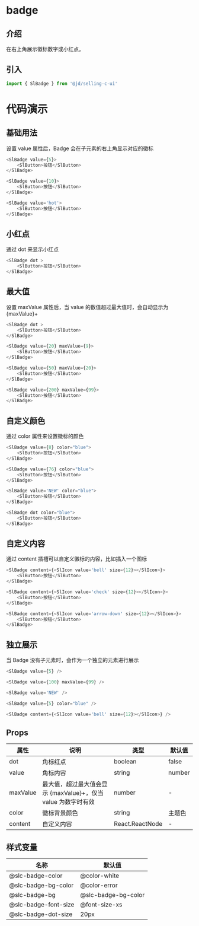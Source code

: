 # badge
## 介绍
在右上角展示徽标数字或小红点。
## 引入
```js
import { SlBadge } from '@jd/selling-c-ui'
```
# 代码演示
## 基础用法
设置 value 属性后，Badge 会在子元素的右上角显示对应的徽标
```js
<SlBadge value={5}>
    <SlButton>按钮</SlButton>
</SlBadge>

<SlBadge value={10}>
    <SlButton>按钮</SlButton>
</SlBadge>

<SlBadge value='hot'>
    <SlButton>按钮</SlButton>
</SlBadge>
```
## 小红点
通过 dot 来显示小红点
```js
<SlBadge dot >
    <SlButton>按钮</SlButton>
</SlBadge>
```
## 最大值
设置 maxValue 属性后，当 value 的数值超过最大值时，会自动显示为 {maxValue}+
```js
<SlBadge dot >
    <SlButton>按钮</SlButton>
</SlBadge>

<SlBadge value={20} maxValue={9}>
    <SlButton>按钮</SlButton>
</SlBadge>

<SlBadge value={50} maxValue={20}>
    <SlButton>按钮</SlButton>
</SlBadge>

<SlBadge value={200} maxValue={99}>
    <SlButton>按钮</SlButton>
</SlBadge>
```
## 自定义颜色
通过 color 属性来设置徽标的颜色
```js
<SlBadge value={8} color="blue">
    <SlButton>按钮</SlButton>
</SlBadge>

<SlBadge value={76} color="blue">
    <SlButton>按钮</SlButton>
</SlBadge>

<SlBadge value='NEW' color="blue">
    <SlButton>按钮</SlButton>
</SlBadge>

<SlBadge dot color="blue">
    <SlButton>按钮</SlButton>
</SlBadge>
```

## 自定义内容
通过 content 插槽可以自定义徽标的内容，比如插入一个图标
```js
<SlBadge content={<SlIcon value='bell' size={12}></SlIcon>}>
    <SlButton>按钮</SlButton>
</SlBadge>

<SlBadge content={<SlIcon value='check' size={12}></SlIcon>}>
    <SlButton>按钮</SlButton>
</SlBadge>

<SlBadge content={<SlIcon value='arrow-down' size={12}></SlIcon>}>
    <SlButton>按钮</SlButton>
</SlBadge>
```

## 独立展示
当 Badge 没有子元素时，会作为一个独立的元素进行展示
```js
<SlBadge value={5} />

<SlBadge value={100} maxValue={99} />

<SlBadge value='NEW' />

<SlBadge value={5} color="blue" />

<SlBadge content={<SlIcon value='bell' size={12}></SlIcon>} />
```
## Props
|  属性   | 说明  | 类型 | 默认值 |
|  ----  | ----  | ---- | ---- |
| dot | 角标红点 | boolean | false |
| value | 角标内容 | string|number | - |
| maxValue | 最大值，超过最大值会显示 {maxValue}+，仅当 value 为数字时有效 | number | - |
| color | 徽标背景颜色 | string | 主题色 |
| content | 自定义内容 |  React.ReactNode | - |

## 样式变量
|  名称  | 默认值 |
|  ---- | ---- |
|  @slc-badge-color | @color-white |
|  @slc-badge-bg-color | @color-error |
|  @slc-badge-bg  | @slc-badge-bg-color |
|  @slc-badge-font-size | @font-size-xs |
|  @slc-badge-dot-size  | 20px |
